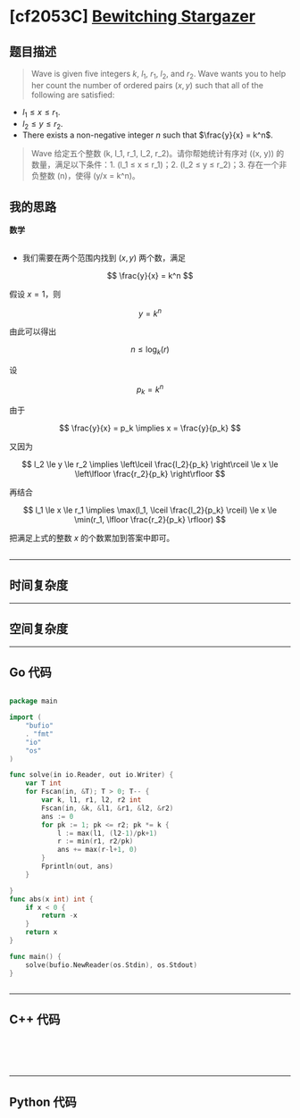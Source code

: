 # [cf2053C] [Bewitching Stargazer](https://codeforces.com/problemset/problem/2053/C)
## 题目描述 

> Wave is given five integers $k$, $l_1$, $r_1$, $l_2$, and $r_2$. Wave wants you to help her count the number of ordered pairs $(x, y)$ such that all of the following are satisfied:

-   $l_1 \leq x \leq r_1$.
-   $l_2 \leq y \leq r_2$.
-   There exists a non-negative integer $n$ such that $\frac{y}{x} = k^n$.

> Wave 给定五个整数 (k, l_1, r_1, l_2, r_2)。请你帮她统计有序对 ((x, y)) 的数量，满足以下条件：1. (l_1 ≤ x ≤ r_1)；2. (l_2 ≤ y ≤ r_2)；3. 存在一个非负整数 (n)，使得 (y/x = k^n)。






## 我的思路
**数学**

##

- 我们需要在两个范围内找到 $(x, y)$ 两个数，满足

$$
\frac{y}{x} = k^n
$$

假设 $x = 1$，则

$$
y = k^n
$$

由此可以得出

$$
n \le \log_k(r)
$$

设

$$
p_k = k^n
$$

由于

$$
\frac{y}{x} = p_k \implies x = \frac{y}{p_k}
$$

又因为

$$
l_2 \le y \le r_2 \implies \left\lceil \frac{l_2}{p_k} \right\rceil \le x \le \left\lfloor \frac{r_2}{p_k} \right\rfloor
$$

再结合

$$
l_1 \le x \le r_1 \implies \max(l_1, \lceil \frac{l_2}{p_k} \rceil) \le x \le \min(r_1, \lfloor \frac{r_2}{p_k} \rfloor)
$$

把满足上式的整数 $x$ 的个数累加到答案中即可。





##
---

## 时间复杂度



---

## 空间复杂度



---

## Go 代码

```Go

package main

import (
	"bufio"
	. "fmt"
	"io"
	"os"
)

func solve(in io.Reader, out io.Writer) {
	var T int
	for Fscan(in, &T); T > 0; T-- {
		var k, l1, r1, l2, r2 int
		Fscan(in, &k, &l1, &r1, &l2, &r2)
		ans := 0
		for pk := 1; pk <= r2; pk *= k {
			l := max(l1, (l2-1)/pk+1)
			r := min(r1, r2/pk)
			ans += max(r-l+1, 0)
		}
		Fprintln(out, ans)
	}

}
func abs(x int) int {
	if x < 0 {
		return -x
	}
	return x
}

func main() {
	solve(bufio.NewReader(os.Stdin), os.Stdout)
}



```
---

## C++ 代码

```C++






```
---
## Python 代码

```Python



```
